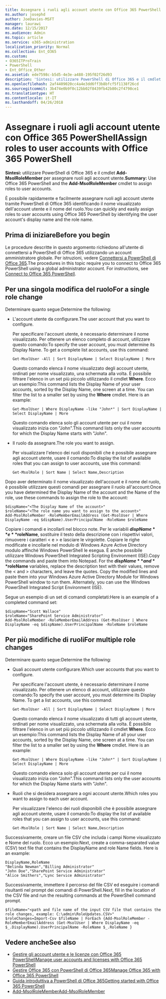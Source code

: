 ```yaml
---
title: Assegnare i ruoli agli account utente con Office 365 PowerShell
ms.author: josephd
author: JoeDavies-MSFT
manager: laurawi
ms.date: 12/15/2017
ms.audience: Admin
ms.topic: article
ms.service: o365-administration
localization_priority: Normal
ms.collection: Ent_O365
ms.custom:
- O365ITProTrain
- PowerShell
- Ent_Office_Other
ms.assetid: ede7598c-b5d5-4e3e-a488-195f02f26d93
description: 'Sintesi: utilizzare PowerShell di Office 365 e il cmdlet Add-MsolRoleMember per assegnare ruoli agli account utente.'
ms.openlocfilehash: 2af4409020cc4a4e3dd6ff3b8bfcf5f1138f26cd
ms.sourcegitcommit: 3b474e0b9f0c12bb02f8439fb42b80c2f4798ce1
ms.translationtype: HT
ms.contentlocale: it-IT
ms.lasthandoff: 04/26/2018
---
```

# <a name="assign-roles-to-user-accounts-with-office-365-powershell"></a><span data-ttu-id="f4ef5-103">Assegnare i ruoli agli account utente con Office 365 PowerShell</span><span class="sxs-lookup"><span data-stu-id="f4ef5-103">Assign roles to user accounts with Office 365 PowerShell</span></span>

 <span data-ttu-id="f4ef5-104">**Sintesi:** utilizzare PowerShell di Office 365 e il cmdlet **Add-MsolRoleMember** per assegnare ruoli agli account utente.</span><span class="sxs-lookup"><span data-stu-id="f4ef5-104">**Summary:** Use Office 365 PowerShell and the **Add-MsolRoleMember** cmdlet to assign roles to user accounts.</span></span>
  
<span data-ttu-id="f4ef5-105">È possibile rapidamente e facilmente assegnare ruoli agli account utente tramite PowerShell di Office 365 identificando il nome visualizzato dell'account utente e il nome del ruolo.</span><span class="sxs-lookup"><span data-stu-id="f4ef5-105">You can quickly and easily assign roles to user accounts using Office 365 PowerShell by identifying the user account's display name and the role name.</span></span>
  
## <a name="before-you-begin"></a><span data-ttu-id="f4ef5-106">Prima di iniziare</span><span class="sxs-lookup"><span data-stu-id="f4ef5-106">Before you begin</span></span>

<span data-ttu-id="f4ef5-p101">Le procedure descritte in questo argomento richiedono all'utente di connettersi a PowerShell di Office 365 utilizzando un account amministratore globale. Per istruzioni, vedere [Connettersi a PowerShell di Office 365](connect-to-office-365-powershell.md).</span><span class="sxs-lookup"><span data-stu-id="f4ef5-p101">The procedures in this topic require you to connect to Office 365 PowerShell using a global administrator account. For instructions, see [Connect to Office 365 PowerShell](connect-to-office-365-powershell.md).</span></span>
  
## <a name="for-a-single-role-change"></a><span data-ttu-id="f4ef5-109">Per una singola modifica del ruolo</span><span class="sxs-lookup"><span data-stu-id="f4ef5-109">For a single role change</span></span>

<span data-ttu-id="f4ef5-110">Determinare quanto segue:</span><span class="sxs-lookup"><span data-stu-id="f4ef5-110">Determine the following:</span></span>
  
- <span data-ttu-id="f4ef5-111">L'account utente da configurare.</span><span class="sxs-lookup"><span data-stu-id="f4ef5-111">The user account that you want to configure.</span></span>
    
    <span data-ttu-id="f4ef5-p102">Per specificare l'account utente, è necessario determinare il nome visualizzato. Per ottenere un elenco completo di account, utilizzare questo comando:</span><span class="sxs-lookup"><span data-stu-id="f4ef5-p102">To specify the user account, you must determine its Display Name. To get a complete list accounts, use this command:</span></span>
    
  ```
  Get-MsolUser -All | Sort DisplayName | Select DisplayName | More
  ```

    <span data-ttu-id="f4ef5-p103">Questo comando elenca il nome visualizzato degli account utente, ordinati per nome visualizzato, una schermata alla volta. È possibile filtrare l'elenco in un set più piccolo utilizzando il cmdlet **Where**. Ecco un esempio:</span><span class="sxs-lookup"><span data-stu-id="f4ef5-p103">This command lists the Display Name of your user accounts, sorted by the Display Name, one screen at a time. You can filter the list to a smaller set by using the **Where** cmdlet. Here is an example:</span></span>
    
  ```
  Get-MsolUser | Where DisplayName -like "John*" | Sort DisplayName | Select DisplayName | More
  ```

    <span data-ttu-id="f4ef5-117">Questo comando elenca solo gli account utente per cui il nome visualizzato inizia con "John".</span><span class="sxs-lookup"><span data-stu-id="f4ef5-117">This command lists only the user accounts for which the Display Name starts with "John".</span></span>
    
- <span data-ttu-id="f4ef5-118">Il ruolo da assegnare.</span><span class="sxs-lookup"><span data-stu-id="f4ef5-118">The role you want to assign.</span></span>
    
    <span data-ttu-id="f4ef5-119">Per visualizzare l'elenco dei ruoli disponibili che è possibile assegnare agli account utente, usare il comando:</span><span class="sxs-lookup"><span data-stu-id="f4ef5-119">To display the list of available roles that you can assign to user accounts, use this command:</span></span>
    
  ```
  Get-MsolRole | Sort Name | Select Name,Description
  ```

<span data-ttu-id="f4ef5-120">Dopo aver determinato il nome visualizzato dell'account e il nome del ruolo, è possibile utilizzare questi comandi per assegnare il ruolo all'account:</span><span class="sxs-lookup"><span data-stu-id="f4ef5-120">Once you have determined the Display Name of the account and the Name of the role, use these commands to assign the role to the account:</span></span>
  
```
$dispName="<The Display Name of the account>"
$roleName="<The role name you want to assign to the account>"
Add-MsolRoleMember -RoleMemberEmailAddress (Get-MsolUser | Where DisplayName -eq $dispName).UserPrincipalName -RoleName $roleName
```

<span data-ttu-id="f4ef5-p104">Copiare i comandi e incollarli nel blocco note. Per le variabili **$dispName** e **$roleName**, sostituire il testo della descrizione con i rispettivi valori, rimuovere i caratteri \< e > e lasciare le virgolette. Copiare le righe modificate e incollarle nel modulo di Windows Azure Active Directory modulo affinché Windows PowerShell le esegua. È anche possibile utilizzare Windows PowerShell Integrated Scripting Environment (ISE).</span><span class="sxs-lookup"><span data-stu-id="f4ef5-p104">Copy the commands and paste them into Notepad. For the **$dispName** and **$roleName** variables, replace the description text with their values, remove the \< and > characters, and leave the quotes. Copy the modified lines and paste them into your Windows Azure Active Directory Module for Windows PowerShell window to run them. Alternately, you can use the Windows PowerShell Integrated Script Environment (ISE).</span></span>
  
<span data-ttu-id="f4ef5-125">Segue un esempio di un set di comandi completati:</span><span class="sxs-lookup"><span data-stu-id="f4ef5-125">Here is an example of a completed command set:</span></span>
  
```
$dispName="Scott Wallace"
$roleName="SharePoint Service Administrator"
Add-MsolRoleMember -RoleMemberEmailAddress (Get-MsolUser | Where DisplayName -eq $dispName).UserPrincipalName -RoleName $roleName
```

## <a name="for-multiple-role-changes"></a><span data-ttu-id="f4ef5-126">Per più modifiche di ruoli</span><span class="sxs-lookup"><span data-stu-id="f4ef5-126">For multiple role changes</span></span>

<span data-ttu-id="f4ef5-127">Determinare quanto segue:</span><span class="sxs-lookup"><span data-stu-id="f4ef5-127">Determine the following:</span></span>
  
- <span data-ttu-id="f4ef5-128">Quali account utente configurare.</span><span class="sxs-lookup"><span data-stu-id="f4ef5-128">Which user accounts that you want to configure.</span></span>
    
    <span data-ttu-id="f4ef5-p105">Per specificare l'account utente, è necessario determinare il nome visualizzato. Per ottenere un elenco di account, utilizzare questo comando:</span><span class="sxs-lookup"><span data-stu-id="f4ef5-p105">To specify the user account, you must determine its Display Name. To get a list accounts, use this command:</span></span>
    
  ```
  Get-MsolUser -All | Sort DisplayName | Select DisplayName | More
  ```

    <span data-ttu-id="f4ef5-p106">Questo comando elenca il nome visualizzato di tutti gli account utente, ordinati per nome visualizzato, una schermata alla volta. È possibile filtrare l'elenco in un set più piccolo utilizzando il cmdlet **Where**. Ecco un esempio:</span><span class="sxs-lookup"><span data-stu-id="f4ef5-p106">This command lists the Display Name of all your user accounts, sorted by the Display Name, one screen at a time. You can filter the list to a smaller set by using the **Where** cmdlet. Here is an example:</span></span>
    
  ```
  Get-MsolUser | Where DisplayName -like "John*" | Sort DisplayName | Select DisplayName | More
  ```

    <span data-ttu-id="f4ef5-134">Questo comando elenca solo gli account utente per cui il nome visualizzato inizia con "John".</span><span class="sxs-lookup"><span data-stu-id="f4ef5-134">This command lists only the user accounts for which the Display Name starts with "John".</span></span>
    
- <span data-ttu-id="f4ef5-135">Ruoli che si desidera assegnare a ogni account utente.</span><span class="sxs-lookup"><span data-stu-id="f4ef5-135">Which roles you want to assign to each user account.</span></span>
    
    <span data-ttu-id="f4ef5-136">Per visualizzare l'elenco dei ruoli disponibili che è possibile assegnare agli account utente, usare il comando:</span><span class="sxs-lookup"><span data-stu-id="f4ef5-136">To display the list of available roles that you can assign to user accounts, use this command:</span></span>
    
  ```
  Get-MsolRole | Sort Name | Select Name,Description
  ```

<span data-ttu-id="f4ef5-p107">Successivamente, creare un file CSV che includa i campi Nome visualizzato e Nome del ruolo. Ecco un esempio:</span><span class="sxs-lookup"><span data-stu-id="f4ef5-p107">Next, create a comma-separated value (CSV) text file that contains the DisplayName and role Name fields. Here is an example:</span></span>
  
```
DisplayName,RoleName
"Belinda Newman","Billing Administrator"
"John Doe","SharePoint Service Administrator"
"Alice Smithers","Lync Service Administrator"
```

<span data-ttu-id="f4ef5-139">Successivamente, immettere il percorso del file CSV ed eseguire i comandi risultanti nel prompt dei comandi di PowerShell.</span><span class="sxs-lookup"><span data-stu-id="f4ef5-139">Next, fill in the location of the CSV file and run the resulting commands at the PowerShell command prompt.</span></span>
  
```
$fileName="<path and file name of the input CSV file that contains the role changes, example: C:\admin\RoleUpdates.CSV>"
$roleChanges=Import-Csv $fileName | ForEach {Add-MsolRoleMember -RoleMemberEmailAddress (Get-MsolUser | Where DisplayName -eq $_.DisplayName).UserPrincipalName -RoleName $_.RoleName }

```

## <a name="see-also"></a><span data-ttu-id="f4ef5-140">Vedere anche</span><span class="sxs-lookup"><span data-stu-id="f4ef5-140">See also</span></span>

- [<span data-ttu-id="f4ef5-141">Gestire gli account utente e le licenze con Office 365 PowerShell</span><span class="sxs-lookup"><span data-stu-id="f4ef5-141">Manage user accounts and licenses with Office 365 PowerShell</span></span>](manage-user-accounts-and-licenses-with-office-365-powershell.md)
- [<span data-ttu-id="f4ef5-142">Gestire Office 365 con PowerShell di Office 365</span><span class="sxs-lookup"><span data-stu-id="f4ef5-142">Manage Office 365 with Office 365 PowerShell</span></span>](manage-office-365-with-office-365-powershell.md)
- [<span data-ttu-id="f4ef5-143">Guida introduttiva a PowerShell di Office 365</span><span class="sxs-lookup"><span data-stu-id="f4ef5-143">Getting started with Office 365 PowerShell</span></span>](getting-started-with-office-365-powershell.md)
- [<span data-ttu-id="f4ef5-144">Add-MsolRoleMember</span><span class="sxs-lookup"><span data-stu-id="f4ef5-144">Add-MsolRoleMember</span></span>](https://msdn.microsoft.com/library/dn194120.aspx)
